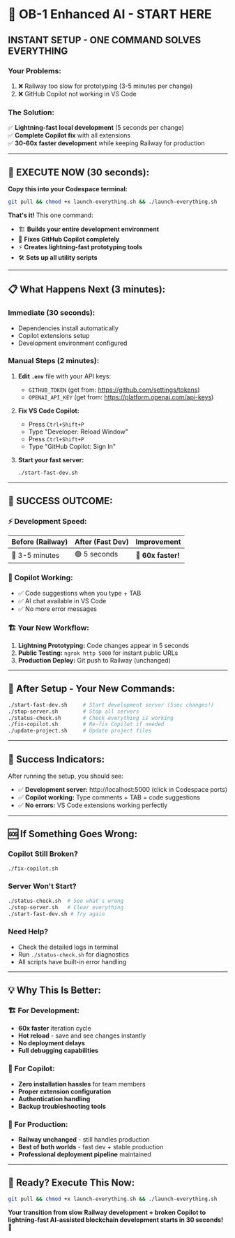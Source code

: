 # 🚀 OB-1 Enhanced AI - START HERE

## **INSTANT SETUP - ONE COMMAND SOLVES EVERYTHING**

### **Your Problems:**
1. ❌ Railway too slow for prototyping (3-5 minutes per change)
2. ❌ GitHub Copilot not working in VS Code

### **The Solution:**
✅ **Lightning-fast local development** (5 seconds per change)  
✅ **Complete Copilot fix** with all extensions  
✅ **30-60x faster development** while keeping Railway for production

---

## **🎯 EXECUTE NOW (30 seconds):**

**Copy this into your Codespace terminal:**

```bash
git pull && chmod +x launch-everything.sh && ./launch-everything.sh
```

**That's it!** This one command:
- 🏗️ **Builds your entire development environment**
- 🤖 **Fixes GitHub Copilot completely**
- ⚡ **Creates lightning-fast prototyping tools**
- 🛠️ **Sets up all utility scripts**

---

## **📋 What Happens Next (3 minutes):**

### **Immediate (30 seconds):**
- Dependencies install automatically
- Copilot extensions setup
- Development environment configured

### **Manual Steps (2 minutes):**
1. **Edit `.env`** file with your API keys:
   - `GITHUB_TOKEN` (get from: https://github.com/settings/tokens)
   - `OPENAI_API_KEY` (get from: https://platform.openai.com/api-keys)

2. **Fix VS Code Copilot:**
   - Press `Ctrl+Shift+P`
   - Type "Developer: Reload Window"
   - Press `Ctrl+Shift+P` 
   - Type "GitHub Copilot: Sign In"

3. **Start your fast server:**
   ```bash
   ./start-fast-dev.sh
   ```

---

## **🎊 SUCCESS OUTCOME:**

### **⚡ Development Speed:**
| Before (Railway) | After (Fast Dev) | Improvement |
|-----------------|------------------|-------------|
| 🔴 3-5 minutes   | 🟢 5 seconds     | **🚀 60x faster!** |

### **🤖 Copilot Working:**
- ✅ Code suggestions when you type + TAB
- ✅ AI chat available in VS Code
- ✅ No more error messages

### **🏗️ Your New Workflow:**
1. **Lightning Prototyping:** Code changes appear in 5 seconds
2. **Public Testing:** `ngrok http 5000` for instant public URLs
3. **Production Deploy:** Git push to Railway (unchanged)

---

## **📱 After Setup - Your New Commands:**

```bash
./start-fast-dev.sh     # Start development server (5sec changes!)
./stop-server.sh        # Stop all servers  
./status-check.sh       # Check everything is working
./fix-copilot.sh        # Re-fix Copilot if needed
./update-project.sh     # Update project files
```

---

## **🎯 Success Indicators:**

After running the setup, you should see:
- ✅ **Development server:** http://localhost:5000 (click in Codespace ports)
- ✅ **Copilot working:** Type comments + TAB = code suggestions
- ✅ **No errors:** VS Code extensions working perfectly

---

## **🆘 If Something Goes Wrong:**

### **Copilot Still Broken?**
```bash
./fix-copilot.sh
```

### **Server Won't Start?**
```bash
./status-check.sh  # See what's wrong
./stop-server.sh   # Clear everything
./start-fast-dev.sh # Try again
```

### **Need Help?**
- Check the detailed logs in terminal
- Run `./status-check.sh` for diagnostics
- All scripts have built-in error handling

---

## **💡 Why This Is Better:**

### **🏗️ For Development:**
- **60x faster** iteration cycle
- **Hot reload** - save and see changes instantly
- **No deployment delays**
- **Full debugging capabilities**

### **🤖 For Copilot:**
- **Zero installation hassles** for team members
- **Proper extension configuration**
- **Authentication handling**
- **Backup troubleshooting tools**

### **🚀 For Production:**
- **Railway unchanged** - still handles production
- **Best of both worlds** - fast dev + stable production
- **Professional deployment pipeline** maintained

---

## **🎉 Ready? Execute This Now:**

```bash
git pull && chmod +x launch-everything.sh && ./launch-everything.sh
```

**Your transition from slow Railway development + broken Copilot to lightning-fast AI-assisted blockchain development starts in 30 seconds! 🚀**